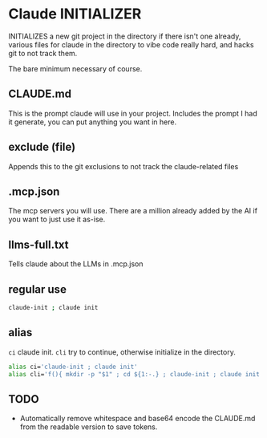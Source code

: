# Claude INITIALIZER

INITIALIZES a new git project in the directory if there isn't one already,
various files for claude in the directory to vibe code really hard,
and hacks git to not track them.

The bare minimum necessary of course.

## CLAUDE.md

This is the prompt claude will use in your project. Includes the prompt
I had it generate, you can put anything you want in here.

## exclude (file)

Appends this to the git exclusions to not track the claude-related files

## .mcp.json

The mcp servers you will use. There are a million already added by the AI if you want to just use it as-ise.

## llms-full.txt

Tells claude about the LLMs in .mcp.json

## regular use

```sh
claude-init ; claude init
```
## alias

`ci` claude init.
`cli` try to continue, otherwise initialize in the directory.

```sh
alias ci='claude-init ; claude init'
alias cli='f(){ mkdir -p "$1" ; cd ${1:-.} ; claude-init ; claude init }; claude --continue || f'
```


## TODO

- Automatically remove whitespace and base64 encode the CLAUDE.md from
the readable version to save tokens.
